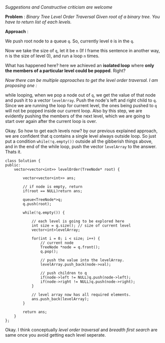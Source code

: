 _Suggestions and Constructive criticism are welcome_

**Problem** : _Binary Tree Level Order Traversal_
_Given root of a binary tree. You have to return list of each levels._

**Approach** :

We push root node to a queue `q`. So, currently level `0` is in the `q`.

Now we take the size of `q`, let it be `n` (If I frame this sentence in another way, n is the size of level 0), and run a loop `n` times. 

What has happened here? here we achieved an **isolated loop** where **only the members of a particular level could be popped**. Right? 
            
_Now there can be multiple approaches to get the level order traversal. I am proposing one :_

while looping, when we pop a node out of `q`, we get the value of that node and push it to a vector `levelArray`.  Push the node's left and right child to `q`. Since we are running the loop for current level, the ones being pushed to `q` will not be popped inside our current loop. Also by this step, we are evidently pushing the members of the next level, which we are going to start over again after the current loop is over.
 
Okay. So how to get each levels now? 
by our previous explained approach, we are confident that q contains a single level always outside loop. So just put a condition `while(!q.empty())` outside all the gibberish things above, and in the end of the while loop, push the vector `levelArray` to the answer. Thats it.

```
class Solution {
public:
    vector<vector<int>> levelOrder(TreeNode* root) {

        vector<vector<int>> ans;

        // if node is empty, return
        if(root == NULL)return ans; 

        queue<TreeNode*>q; 
        q.push(root); 
             
        while(!q.empty()) {

            // each level is going to be explored here
            int size = q.size(); // size of current level
            vector<int>levelArray;

            for(int i = 0; i < size; i++) {
                // current node
                TreeNode *node = q.front(); 
                q.pop(); 

                // push the value into the levelArray. 
                levelArray.push_back(node->val); 

                // push children to q
                if(node->left != NULL)q.push(node->left); 
                if(node->right != NULL)q.push(node->right); 
            }

            // level array now has all required elements.
            ans.push_back(levelArray);
        }

        return ans;
    }
};
```

Okay. I think conceptually _level order traversal_ and _breadth first search_ are same once you avoid getting each level seperate.
